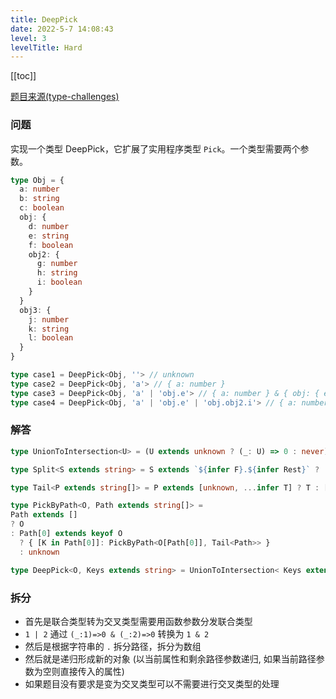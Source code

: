 ```yaml
---
title: DeepPick
date: 2022-5-7 14:08:43
level: 3
levelTitle: Hard
---
```


[[toc]]

[题目来源(type-challenges)](https://github.com/type-challenges/type-challenges/blob/main/questions/00956-hard-deeppick/README.md)

### 问题

实现一个类型 DeepPick，它扩展了实用程序类型 `Pick`。一个类型需要两个参数。

```typescript
type Obj = {
  a: number
  b: string
  c: boolean
  obj: {
    d: number
    e: string
    f: boolean
    obj2: {
      g: number
      h: string
      i: boolean
    }
  }
  obj3: {
    j: number
    k: string
    l: boolean
  }
}

type case1 = DeepPick<Obj, ''> // unknown
type case2 = DeepPick<Obj, 'a'> // { a: number }
type case3 = DeepPick<Obj, 'a' | 'obj.e'> // { a: number } & { obj: { e: string } }
type case4 = DeepPick<Obj, 'a' | 'obj.e' | 'obj.obj2.i'> // { a: number } & { obj: { e: string } } & { obj: { obj2: { i: boolean } } }
```

### 解答

```typescript
type UnionToIntersection<U> = (U extends unknown ? (_: U) => 0 : never) extends (_: infer R) => 0 ? R : never;

type Split<S extends string> = S extends `${infer F}.${infer Rest}` ? [F, ...Split<Rest>] : [S];

type Tail<P extends string[]> = P extends [unknown, ...infer T] ? T : [];

type PickByPath<O, Path extends string[]> =
Path extends []
? O
: Path[0] extends keyof O
  ? { [K in Path[0]]: PickByPath<O[Path[0]], Tail<Path>> }
  : unknown

type DeepPick<O, Keys extends string> = UnionToIntersection< Keys extends string ? PickByPath<O, Split<Keys>> : never>
```

### 拆分
* 首先是联合类型转为交叉类型需要用函数参数分发联合类型
* `1 | 2` 通过 `(_:1)=>0 & (_:2)=>0` 转换为 `1 & 2`
* 然后是根据字符串的 `.` 拆分路径，拆分为数组
* 然后就是递归形成新的对象 (以当前属性和剩余路径参数递归, 如果当前路径参数为空则直接传入的属性)
* 如果题目没有要求是变为交叉类型可以不需要进行交叉类型的处理
